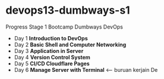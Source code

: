 # devops13-dumbways-s1
Progress Stage 1 Bootcamp Dumbways DevOps

- Day 1 **Introduction to DevOps**
- Day 2 **Basic Shell and Computer Networking**
- Day 3 **Application in Server**
- Day 4 **Version Control System**
- Day 5 **CI/CD Cloudflare Pages**
- Day 6 **Manage Server with Terminal** <-- buruan kerjain De

